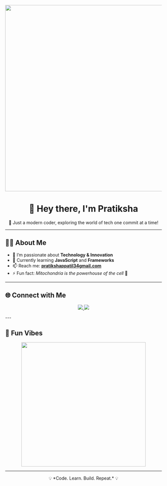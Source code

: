 <p align="center">
  <img src="https://i.pinimg.com/originals/2d/62/55/2d62553f647f7e4a4a7ed6d54a86c8b7.gif" width="600" />
</p>

<h1 align="center">👋 Hey there, I'm Pratiksha<span style="color:#00bfff"></span></h1>

<p align="center">
  🚀 Just a modern coder, exploring the world of tech one commit at a time!
</p>

---

## 🧑‍💻 About Me
- 👀 I’m passionate about **Technology & Innovation**  
- 🌱 Currently learning **JavaScript** and **Frameworks**  
- 📫 Reach me: **[pratikshappatil34gmail.com](mailto:pratikshappatil34gmail.com)**  
- ⚡ Fun fact: *Mitochondria is the powerhouse of the cell* 🧬  

---

## 🌐 Connect with Me  
<p align="center">
  
  <a href="[https://linkedin.com/in/YourUsername](https://www.linkedin.com/in/pratiksha-patil-518907284/)">
    <img src="https://img.shields.io/badge/LinkedIn-0077B5?style=for-the-badge&logo=linkedin&logoColor=white"/>
  </a>
  <a href="https://instagram.com/YourUsername">
    <img src="https://img.shields.io/badge/Instagram-E4405F?style=for-the-badge&logo=instagram&logoColor=white"/>
  </a>
</p>
---

## 🎯 Fun Vibes
<p align="center">
  <img src="https://media.giphy.com/media/ZVik7pBtu9dNS/giphy.gif" width="400"/>
</p>

---
<p align="center">💡 *Code. Learn. Build. Repeat.* 💡</p>

